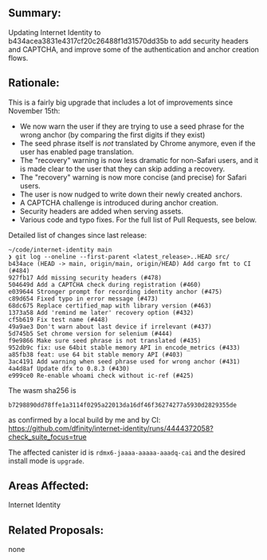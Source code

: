 ## Summary:

Updating Internet Identity to b434acea3831e4317cf20c26488f1d31570dd35b to add security headers and CAPTCHA, and improve some of the authentication and anchor creation flows.

## Rationale:

This is a fairly big upgrade that includes a lot of improvements since November 15th:

* We now warn the user if they are trying to use a seed phrase for the wrong anchor (by comparing the first digits if they exist)
* The seed phrase itself is _not_ translated by Chrome anymore, even if the user has enabled page translation.
* The "recovery" warning is now less dramatic for non-Safari users, and it is made clear to the user that they can skip adding a recovery.
* The "recovery" warning is now more concise (and precise) for Safari users.
* The user is now nudged to write down their newly created anchors.
* A CAPTCHA challenge is introduced during anchor creation.
* Security headers are added when serving assets.
* Various code and typo fixes. For the full list of Pull Requests, see below.

Detailed list of changes since last release:
```
~/code/internet-identity main
❯ git log --oneline --first-parent <latest_release>..HEAD src/
b434ace (HEAD -> main, origin/main, origin/HEAD) Add cargo fmt to CI (#484)
927fb17 Add missing security headers (#478)
504649d Add a CAPTCHA check during registration (#460)
e039644 Stronger prompt for recording identity anchor (#475)
c89d654 Fixed typo in error message (#473)
68dc675 Replace certified_map with library version (#463)
1373a58 Add 'remind me later' recovery option (#432)
cf5b619 Fix test name (#448)
49a9ae3 Don't warn about last device if irrelevant (#437)
5d745b5 Set chrome version for selenium (#444)
f9e9866 Make sure seed phrase is not translated (#435)
952db9c fix: use 64bit stable memory API in encode_metrics (#433)
a85fb38 feat: use 64 bit stable memory API (#403)
3ac4191 Add warning when seed phrase used for wrong anchor (#431)
4a4d8af Update dfx to 0.8.3 (#430)
e999ce0 Re-enable whoami check without ic-ref (#425)
```

The wasm sha256 is
```
b7298890dd78ffe1a3114f0295a22013da16df46f36274277a5930d2829355de
```
as confirmed by a local build by me and by CI: https://github.com/dfinity/internet-identity/runs/4444372058?check_suite_focus=true

The affected canister id is `rdmx6-jaaaa-aaaaa-aaadq-cai` and the desired install mode is `upgrade`.

## Areas Affected:

Internet Identity

## Related Proposals:

none
